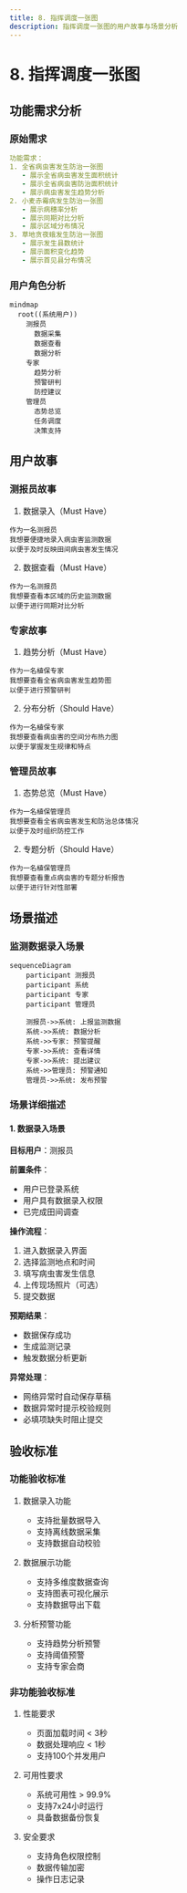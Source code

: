 ```yaml
---
title: 8. 指挥调度一张图
description: 指挥调度一张图的用户故事与场景分析
---
```


# 8. 指挥调度一张图

## 功能需求分析

### 原始需求

```yaml
功能需求：
1. 全省病虫害发生防治一张图
   - 展示全省病虫害发生面积统计
   - 展示全省病虫害防治面积统计
   - 展示病虫害发生趋势分析
2. 小麦赤霉病发生防治一张图
   - 展示病穗率分析
   - 展示同期对比分析
   - 展示区域分布情况
3. 草地贪夜蛾发生防治一张图
   - 展示发生县数统计
   - 展示面积变化趋势
   - 展示首见县分布情况
```

### 用户角色分析

```mermaid
mindmap
  root((系统用户))
    测报员
      数据采集
      数据查看
      数据分析
    专家
      趋势分析
      预警研判
      防控建议
    管理员
      态势总览
      任务调度
      决策支持
```

## 用户故事

### 测报员故事

1. 数据录入（Must Have）
```
作为一名测报员
我想要便捷地录入病虫害监测数据
以便于及时反映田间病虫害发生情况
```

2. 数据查看（Must Have）
```
作为一名测报员
我想要查看本区域的历史监测数据
以便于进行同期对比分析
```

### 专家故事

1. 趋势分析（Must Have）
```
作为一名植保专家
我想要查看全省病虫害发生趋势图
以便于进行预警研判
```

2. 分布分析（Should Have）
```
作为一名植保专家
我想要查看病虫害的空间分布热力图
以便于掌握发生规律和特点
```

### 管理员故事

1. 态势总览（Must Have）
```
作为一名植保管理员
我想要查看全省病虫害发生和防治总体情况
以便于及时组织防控工作
```

2. 专题分析（Should Have）
```
作为一名植保管理员
我想要查看重点病虫害的专题分析报告
以便于进行针对性部署
```

## 场景描述

### 监测数据录入场景

```mermaid
sequenceDiagram
    participant 测报员
    participant 系统
    participant 专家
    participant 管理员

    测报员->>系统: 上报监测数据
    系统->>系统: 数据分析
    系统->>专家: 预警提醒
    专家->>系统: 查看详情
    专家->>系统: 提出建议
    系统->>管理员: 预警通知
    管理员->>系统: 发布预警
```

### 场景详细描述

#### 1. 数据录入场景

**目标用户**：测报员

**前置条件**：
- 用户已登录系统
- 用户具有数据录入权限
- 已完成田间调查

**操作流程**：
1. 进入数据录入界面
2. 选择监测地点和时间
3. 填写病虫害发生信息
4. 上传现场照片（可选）
5. 提交数据

**预期结果**：
- 数据保存成功
- 生成监测记录
- 触发数据分析更新

**异常处理**：
- 网络异常时自动保存草稿
- 数据异常时提示校验规则
- 必填项缺失时阻止提交

## 验收标准

### 功能验收标准

1. 数据录入功能
   - 支持批量数据导入
   - 支持离线数据采集
   - 支持数据自动校验

2. 数据展示功能
   - 支持多维度数据查询
   - 支持图表可视化展示
   - 支持数据导出下载

3. 分析预警功能
   - 支持趋势分析预警
   - 支持阈值预警
   - 支持专家会商

### 非功能验收标准

1. 性能要求
   - 页面加载时间 < 3秒
   - 数据处理响应 < 1秒
   - 支持100个并发用户

2. 可用性要求
   - 系统可用性 > 99.9%
   - 支持7x24小时运行
   - 具备数据备份恢复

3. 安全要求
   - 支持角色权限控制
   - 数据传输加密
   - 操作日志记录 